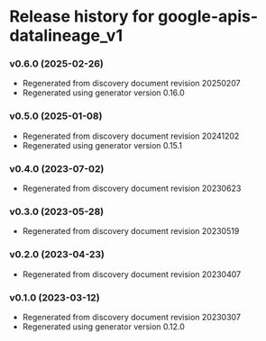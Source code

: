 # Release history for google-apis-datalineage_v1

### v0.6.0 (2025-02-26)

* Regenerated from discovery document revision 20250207
* Regenerated using generator version 0.16.0

### v0.5.0 (2025-01-08)

* Regenerated from discovery document revision 20241202
* Regenerated using generator version 0.15.1

### v0.4.0 (2023-07-02)

* Regenerated from discovery document revision 20230623

### v0.3.0 (2023-05-28)

* Regenerated from discovery document revision 20230519

### v0.2.0 (2023-04-23)

* Regenerated from discovery document revision 20230407

### v0.1.0 (2023-03-12)

* Regenerated from discovery document revision 20230307
* Regenerated using generator version 0.12.0

